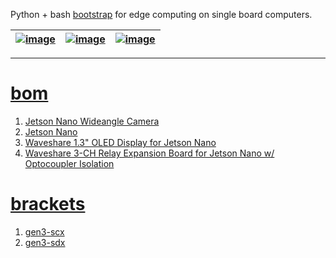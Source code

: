Python + bash <a href="https://github.com/kamangir/blue-sbc">bootstrap</a> for edge computing on single board computers.

| [![image](../images/chenar_nano-2.jpg)](#) | [![image](../images/chenar_nano-3.jpg)](#) | [![image](../images/chenar_nano-4.jpg)](#) |
| --- | --- | --- |

---

# [bom](../parts.md)

1. [Jetson Nano Wideangle Camera](../parts.md#jetson-nano-wideangle-camera)
1. [Jetson Nano](../parts.md#jetson-nano)
1. [Waveshare 1.3" OLED Display for Jetson Nano](../parts.md#waveshare-13-oled-display-for-jetson-nano)
1. [Waveshare 3-CH Relay Expansion Board for Jetson Nano w/ Optocoupler Isolation](../parts.md#waveshare-3-ch-relay-expansion-board-for-jetson-nano-w-optocoupler-isolation)

# [brackets](../brackets)

1. [gen3-scx](../brackets/gen3-scx/gen3-scx.stl)
1. [gen3-sdx](../brackets/gen3-sdx/gen3-sdx.stl)

